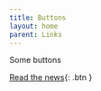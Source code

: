 ```yaml
---
title: Buttons
layout: home
parent: Links
---
```


Some buttons

[Read the news](http://news.bbc.com/){: .btn }
